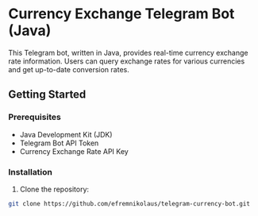 # Currency Exchange Telegram Bot (Java)

This Telegram bot, written in Java, provides real-time currency exchange rate information. Users can query exchange rates for various currencies and get up-to-date conversion rates.

## Getting Started

### Prerequisites

- Java Development Kit (JDK)
- Telegram Bot API Token
- Currency Exchange Rate API Key

### Installation

1. Clone the repository:

```bash
git clone https://github.com/efremnikolaus/telegram-currency-bot.git
